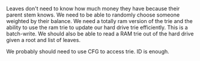 Leaves don't need to know how much money they have because their parent stem knows.
We need to be able to randomly choose someone weighted by their balance.
We need a totally ram version of the trie and the ability to use the ram trie to update our hard drive trie efficiently. This is a batch-write.
We should also be able to read a RAM trie out of the hard drive given a root and list of leaves.

We probably should need to use CFG to access trie. ID is enough.
